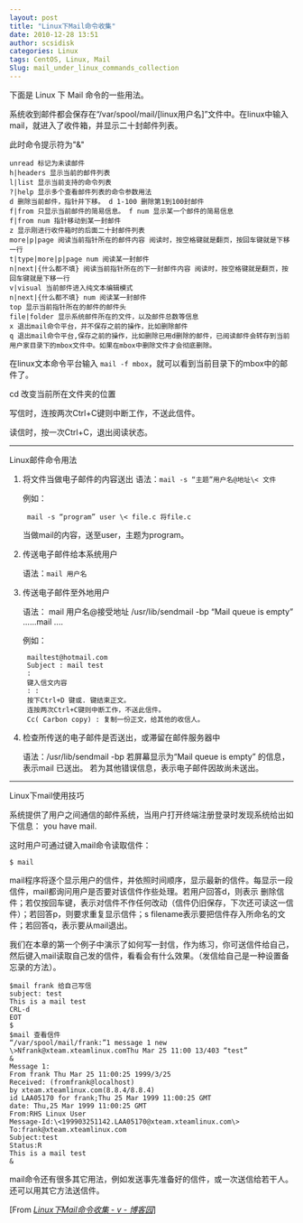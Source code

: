 ```yaml
---
layout: post
title: "Linux下Mail命令收集"
date: 2010-12-28 13:51
author: scsidisk
categories: Linux
tags: CentOS, Linux, Mail
Slug: mail_under_linux_commands_collection
---
```


下面是 Linux 下 Mail 命令的一些用法。

系统收到邮件都会保存在“/var/spool/mail/[linux用户名]”文件中。在linux中输入mail，就进入了收件箱，并显示二十封邮件列表。

此时命令提示符为"&"

    unread 标记为未读邮件
    h|headers 显示当前的邮件列表
    l|list 显示当前支持的命令列表
    ?|help 显示多个查看邮件列表的命令参数用法
    d 删除当前邮件，指针并下移。 d 1-100 删除第1到100封邮件
    f|from 只显示当前邮件的简易信息。 f num 显示某一个邮件的简易信息
    f|from num 指针移动到某一封邮件
    z 显示刚进行收件箱时的后面二十封邮件列表
    more|p|page 阅读当前指针所在的邮件内容 阅读时，按空格键就是翻页，按回车键就是下移一行
    t|type|more|p|page num 阅读某一封邮件
    n|next|{什么都不填} 阅读当前指针所在的下一封邮件内容 阅读时，按空格键就是翻页，按回车键就是下移一行
    v|visual 当前邮件进入纯文本编辑模式
    n|next|{什么都不填} num 阅读某一封邮件
    top 显示当前指针所在的邮件的邮件头
    file|folder 显示系统邮件所在的文件，以及邮件总数等信息
    x 退出mail命令平台，并不保存之前的操作，比如删除邮件
    q 退出mail命令平台,保存之前的操作，比如删除已用d删除的邮件，已阅读邮件会转存到当前用户家目录下的mbox文件中。如果在mbox中删除文件才会彻底删除。

在linux文本命令平台输入 `mail -f mbox`，就可以看到当前目录下的mbox中的邮件了。

cd 改变当前所在文件夹的位置

写信时，连按两次Ctrl+C键则中断工作，不送此信件。

读信时，按一次Ctrl+C，退出阅读状态。

--------------------------------------

Linux邮件命令用法

1. 将文件当做电子邮件的内容送出
    语法：`mail -s “主题”用户名@地址\< 文件`

    例如：

        mail -s “program” user \< file.c 将file.c

    当做mail的内容，送至user，主题为program。

2. 传送电子邮件给本系统用户

    语法：`mail 用户名`

3. 传送电子邮件至外地用户

    语法： mail 用户名@接受地址 /usr/lib/sendmail -bp “Mail queue is empty” ......mail ....

    例如：

        mailtest@hotmail.com
        Subject : mail test
        :
        键入信文内容
        : :
        按下Ctrl+D 键或. 键结束正文。
        连按两次Ctrl+C键则中断工作，不送此信件。
        Cc( Carbon copy) : 复制一份正文，给其他的收信人。

4. 检查所传送的电子邮件是否送出，或滞留在邮件服务器中

    语法：/usr/lib/sendmail -bp
    若屏幕显示为“Mail queue is empty” 的信息，表示mail 已送出。
    若为其他错误信息，表示电子邮件因故尚未送出。

---------------


Linux下mail使用技巧

系统提供了用户之间通信的邮件系统，当用户打开终端注册登录时发现系统给出如下信息： you have mail.

这时用户可通过键入mail命令读取信件：

    $ mail

mail程序将逐个显示用户的信件，并依照时间顺序，显示最新的信件。每显示一段信件，mail都询问用户是否要对该信件作些处理。若用户回答d，则表示 删除信件；若仅按回车键，表示对信件不作任何改动（信件仍旧保存，下次还可读这一信件）；若回答p，则要求重复显示信件；s filename表示要把信件存入所命名的文件；若回答q，表示要从mail退出。

我们在本章的第一个例子中演示了如何写一封信，作为练习，你可送信件给自己，然后键入mail读取自己发的信件，看看会有什么效果。（发信给自己是一种设置备忘录的方法）。

    $mail frank 给自己写信
    subject: test
    This is a mail test
    CRL-d
    EOT
    $
    $mail 查看信件
    “/var/spool/mail/frank:”1 message 1 new
    \>Nfrank@xteam.xteamlinux.comThu Mar 25 11:00 13/403 “test”
    &
    Message 1:
    From frank Thu Mar 25 11:00:25 1999/3/25
    Received: (fromfrank@localhost)
    by xteam.xteamlinux.com(8.8.4/8.8.4)
    id LAA05170 for frank;Thu 25 Mar 1999 11:00:25 GMT
    date: Thu,25 Mar 1999 11:00:25 GMT
    From:RHS Linux User
    Message-Id:\<199903251142.LAA05170@xteam.xteamlinux.com\>
    To:frank@xteam.xteamlinux.com
    Subject:test
    Status:R
    This is a mail test
    &

mail命令还有很多其它用法，例如发送事先准备好的信件，或一次送信给若干人。还可以用其它方法送信件。


[From [<cite>Linux下Mail命令收集 - v -
博客园</cite>](http://www.cnblogs.com/vinyfeng/archive/2010/01/04/1639059.html)]

